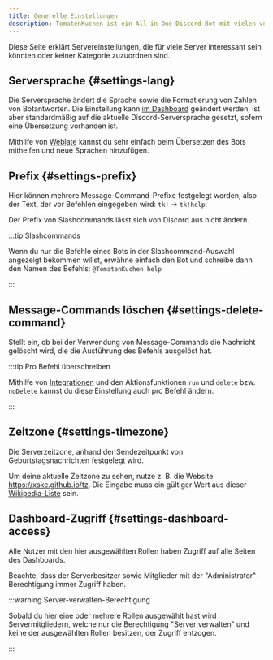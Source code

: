 ```yaml
---
title: Generelle Einstellungen
description: TomatenKuchen ist ein All-in-One-Discord-Bot mit vielen verschiedenen Funktionen. Mit dieser Funktion kannst du einfach nach bekannten Filmen, Serien und Darstellern suchen.
---
```


Diese Seite erklärt Servereinstellungen, die für viele Server interessant sein könnten oder keiner Kategorie zuzuordnen sind.

## Serversprache {#settings-lang}

Die Serversprache ändert die Sprache sowie die Formatierung von Zahlen von Botantworten.
Die Einstellung kann [im Dashboard](https://tomatenkuchen.com/dashboard/settings#lang) geändert werden, ist aber standardmäßig auf die aktuelle Discord-Serversprache gesetzt, sofern eine Übersetzung vorhanden ist.

Mithilfe von [Weblate](/weblate) kannst du sehr einfach beim Übersetzen des Bots mithelfen und neue Sprachen hinzufügen.

## Prefix {#settings-prefix}

Hier können mehrere Message-Command-Prefixe festgelegt werden, also der Text, der vor Befehlen eingegeben wird: `tk!` -> `tk!help`.

Der Prefix von Slashcommands lässt sich von Discord aus nicht ändern.

:::tip Slashcommands

Wenn du nur die Befehle eines Bots in der Slashcommand-Auswahl angezeigt bekommen willst, erwähne einfach den Bot und schreibe dann den Namen des Befehls:
`@TomatenKuchen help`

:::

## Message-Commands löschen {#settings-delete-command}

Stellt ein, ob bei der Verwendung von Message-Commands die Nachricht gelöscht wird, die die Ausführung des Befehls ausgelöst hat.

:::tip Pro Befehl überschreiben

Mithilfe von [Integrationen](/integrations) und den Aktionsfunktionen `run` und `delete` bzw. `noDelete` kannst du diese Einstellung auch pro Befehl ändern.

:::

## Zeitzone {#settings-timezone}

Die Serverzeitzone, anhand der Sendezeitpunkt von Geburtstagsnachrichten festgelegt wird.

Um deine aktuelle Zeitzone zu sehen, nutze z. B. die Website https://xske.github.io/tz.
Die Eingabe muss ein gültiger Wert aus dieser [Wikipedia-Liste](https://en.wikipedia.org/wiki/List_of_tz_database_time_zones) sein.

## Dashboard-Zugriff {#settings-dashboard-access}

Alle Nutzer mit den hier ausgewählten Rollen haben Zugriff auf alle Seiten des Dashboards.

Beachte, dass der Serverbesitzer sowie Mitglieder mit der "Administrator"-Berechtigung immer Zugriff haben.

:::warning Server-verwalten-Berechtigung

Sobald du hier eine oder mehrere Rollen ausgewählt hast wird Servermitgliedern, welche nur die Berechtigung "Server verwalten" und keine der ausgewählten Rollen besitzen, der Zugriff entzogen.

:::
